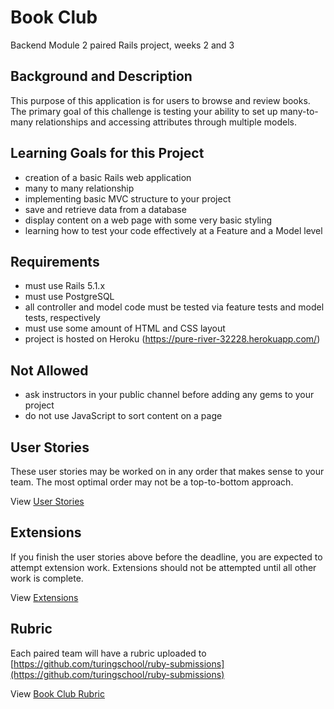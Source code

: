 # Book Club

Backend Module 2 paired Rails project, weeks 2 and 3


## Background and Description

This purpose of this application is for users to browse and review books. The primary goal of this challenge is testing your ability to set up many-to-many relationships and accessing attributes through multiple models.


## Learning Goals for this Project

- creation of a basic Rails web application
- many to many relationship
- implementing basic MVC structure to your project
- save and retrieve data from a database
- display content on a web page with some very basic styling
- learning how to test your code effectively at a Feature and a Model level


## Requirements

- must use Rails 5.1.x
- must use PostgreSQL
- all controller and model code must be tested via feature tests and model tests, respectively
- must use some amount of HTML and CSS layout
- project is hosted on Heroku (https://pure-river-32228.herokuapp.com/)


## Not Allowed

- ask instructors in your public channel before adding any gems to your project
- do not use JavaScript to sort content on a page


## User Stories

These user stories may be worked on in any order that makes sense to your team. The most optimal order may not be a top-to-bottom approach.

View [User Stories](User_Stories.md)


## Extensions

If you finish the user stories above before the deadline, you are expected to attempt extension work. Extensions should not be attempted until all other work is complete.

View [Extensions](Extensions.md)


## Rubric

Each paired team will have a rubric uploaded to [https://github.com/turingschool/ruby-submissions](https://github.com/turingschool/ruby-submissions)

View [Book Club Rubric](Book_Club_Rubric.pdf)
